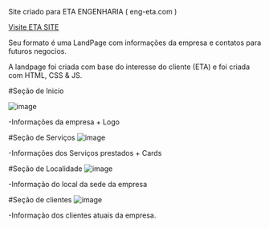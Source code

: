 Site criado para ETA ENGENHARIA ( eng-eta.com )
<html>
<a href="eng-eta.com">Visite ETA SITE</a>
</html>


Seu formato é uma LandPage com informações da empresa e contatos para futuros negocios.

A landpage foi criada com base do interesse do cliente (ETA) e foi criada com HTML, CSS & JS.

#Seção de Inicio

![image](https://github.com/user-attachments/assets/9972f579-8bda-44bb-95cf-069abc0f706c)

-Informações da empresa + Logo

#Seção de Serviços
![image](https://github.com/user-attachments/assets/44570237-93da-400b-b6c4-304531bbbbf6)

-Informações dos Serviços prestados + Cards


#Seção de Localidade
![image](https://github.com/user-attachments/assets/89a37d3e-e462-47a3-a4bc-4e63fe6cc2de)

-Informação do local da sede da empresa

#Seção de clientes
![image](https://github.com/user-attachments/assets/0174328d-5e53-4cae-8136-8316b322cb15)

-Informação dos clientes atuais da empresa.

